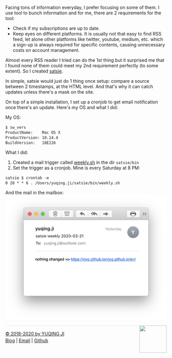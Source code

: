 Facing tons of information everyday, I prefer focusing on some of
them. I use tool to bunch information and for me, there are 2 requirements for the tool:
- Check if my subscriptions are up to date.
- Keep eyes on different platforms. It is usually not that
  easy to find RSS feed, let alone other platforms like twitter,
  youtube, medium, etc. which a sign-up is
  always required for specific contents, causing unnecessary
  costs on account management.
  
Almost every RSS reader I tried can do the 1st thing but it
  surprised me that I found none of them could meet my 2nd requirement
  perfectly (to some extent). So I created [satsie](https://github.com/vjyq/satsie).

In simple, satsie would just do 1 thing once setup: compare a source between 2
timestamps, at the HTML level. And that's why it can catch updates
unless there's a mask on the site.

On top of a simple installation, I set up a cronjob to get email notification once
there's an update. Here's my OS and what I did:

My OS:
```
$ sw_vers
ProductName:	Mac OS X
ProductVersion:	10.14.4
BuildVersion:	18E226
```

What I did:
1. Created a mail trigger called [weekly.sh](https://github.com/vjyq/satsie/blob/master/bin/weekly.sh) in the dir `satsie/bin`
2. Set the trigger as a cronjob. Mine is every Saturday at 8 PM:
```
satsie $ crontab -e
0 20 * * 6 . /Users/yuqing.ji/satsie/bin/weekly.sh
```

And the mail in the mailbox:
![satsie_weekly-2020-03-21](./satsie_weekly_2020-03-21.png)

<div><a href="https://vjyq.github.io/en/about"><img src="https://github.com/vjyq/vjyq.github.io/blob/master/avatar.png?raw=true" style="float:right;width:85px;height:85px"/><div style="border-top:1px solid #e1e4e8;padding-top:16px"></div>
<div>© 2018-2020 by YUQING JI</div>
<div style="padding-top:0.3em"><a href="https://vjyq.github.io/vjyq.github.io/en/">Blog</a> | <a href="mailto:yuqing.ji@outlook.com">Email</a> | <a href="https://github.com/vjyq">Github</a></div>